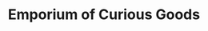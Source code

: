 ---
title: "Emporium of Curious Goods"
url: /jim-thorpe/emporium-of-curious-goods/
shop: Kramladen
---